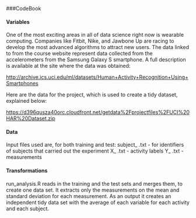 ###CodeBook 

#### Variables
One of the most exciting areas in all of data science right now is wearable computing. Companies like Fitbit, Nike, and Jawbone Up are racing to develop the most advanced algorithms to attract new users. The data linked to from the course website represent data collected from the accelerometers from the Samsung Galaxy S smartphone. A full description is available at the site where the data was obtained: 

http://archive.ics.uci.edu/ml/datasets/Human+Activity+Recognition+Using+Smartphones 

Here are the data for the project, which is used to create a tidy dataset, explained below: 

https://d396qusza40orc.cloudfront.net/getdata%2Fprojectfiles%2FUCI%20HAR%20Dataset.zip 

#### Data
Input files used are, for both training and test:
subject_ .txt - for identifiers of subjects that carried out the experiment
X_ .txt - activity labels
Y_ .txt - measurements

#### Transformations
run_analysis.R reads in the training and the test sets and merges them, to create one data set. It extracts only the measurements on the mean and standard deviation for each measurement. As an output it creates an independent tidy data set with the average of each variable for each activity and each subject.